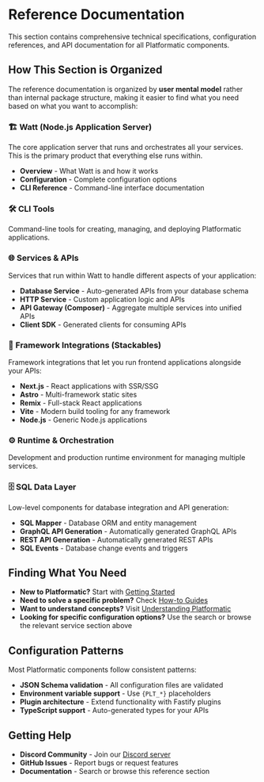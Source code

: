 # Reference Documentation

This section contains comprehensive technical specifications, configuration references, and API documentation for all Platformatic components.

## How This Section is Organized

The reference documentation is organized by **user mental model** rather than internal package structure, making it easier to find what you need based on what you want to accomplish:

### 🏗️ Watt (Node.js Application Server)
The core application server that runs and orchestrates all your services. This is the primary product that everything else runs within.

- **Overview** - What Watt is and how it works
- **Configuration** - Complete configuration options
- **CLI Reference** - Command-line interface documentation

### 🛠️ CLI Tools
Command-line tools for creating, managing, and deploying Platformatic applications.

### 🌐 Services & APIs
Services that run within Watt to handle different aspects of your application:

- **Database Service** - Auto-generated APIs from your database schema
- **HTTP Service** - Custom application logic and APIs  
- **API Gateway (Composer)** - Aggregate multiple services into unified APIs
- **Client SDK** - Generated clients for consuming APIs

### 🎨 Framework Integrations (Stackables)
Framework integrations that let you run frontend applications alongside your APIs:

- **Next.js** - React applications with SSR/SSG
- **Astro** - Multi-framework static sites
- **Remix** - Full-stack React applications
- **Vite** - Modern build tooling for any framework
- **Node.js** - Generic Node.js applications

### ⚙️ Runtime & Orchestration
Development and production runtime environment for managing multiple services.

### 🗄️ SQL Data Layer
Low-level components for database integration and API generation:

- **SQL Mapper** - Database ORM and entity management
- **GraphQL API Generation** - Automatically generated GraphQL APIs
- **REST API Generation** - Automatically generated REST APIs
- **SQL Events** - Database change events and triggers

## Finding What You Need

- **New to Platformatic?** Start with [Getting Started](/docs/getting-started/quick-start-watt)
- **Need to solve a specific problem?** Check [How-to Guides](/docs/guides/build-modular-monolith)
- **Want to understand concepts?** Visit [Understanding Platformatic](/docs/learn/overview)
- **Looking for specific configuration options?** Use the search or browse the relevant service section above

## Configuration Patterns

Most Platformatic components follow consistent patterns:

- **JSON Schema validation** - All configuration files are validated
- **Environment variable support** - Use `{PLT_*}` placeholders
- **Plugin architecture** - Extend functionality with Fastify plugins
- **TypeScript support** - Auto-generated types for your APIs

## Getting Help

- **Discord Community** - Join our [Discord server](https://discord.gg/platformatic)
- **GitHub Issues** - Report bugs or request features
- **Documentation** - Search or browse this reference section